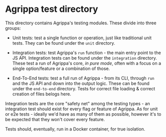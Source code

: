 # Agrippa test directory

This directory contains Agrippa's testing modules. These divide into three groups:

- Unit tests: test a single function or operation, just like traditional unit tests. They can be found under the `unit` directory.

- Integration tests: test Agrippa's `run` function - the main entry point to the JS API. Integration tests can be found under the `integration` directory. These test a run of Agrippa's core, *in pure mode*, often with a focus on a single option/feature or a combination of those. 

- End-To-End tests: test a full run of Agrippa - from its CLI, through `run` and the JS API and down into the output logic. These can be found under the `end-to-end` directory. Tests for correct file loading & correct creation of files belogs here.

Integration tests are the core "safety net" among the testing types - an integration test should exist for every flag or feature of Agrippa.
As for unit or e2e tests - ideally we'd have as many of them as possible, however it's to be expected that they won't cover every feature.

Tests should, eventually, run in a Docker container, for true isolation. 